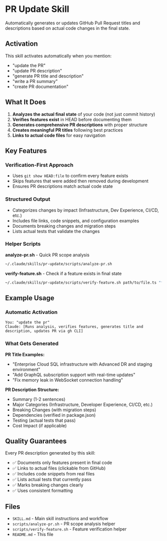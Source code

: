 # PR Update Skill

Automatically generates or updates GitHub Pull Request titles and descriptions based on actual code changes in the final state.

## Activation

This skill activates automatically when you mention:
- "update the PR"
- "update PR description"
- "generate PR title and description"
- "write a PR summary"
- "create PR documentation"

## What It Does

1. **Analyzes the actual final state** of your code (not just commit history)
2. **Verifies features exist** in HEAD before documenting them
3. **Generates comprehensive PR descriptions** with proper structure
4. **Creates meaningful PR titles** following best practices
5. **Links to actual code files** for easy navigation

## Key Features

### Verification-First Approach
- Uses `git show HEAD:file` to confirm every feature exists
- Skips features that were added then removed during development
- Ensures PR descriptions match actual code state

### Structured Output
- Categorizes changes by impact (Infrastructure, Dev Experience, CI/CD, etc.)
- Includes file links, code snippets, and configuration examples
- Documents breaking changes and migration steps
- Lists actual tests that validate the changes

### Helper Scripts

**analyze-pr.sh** - Quick PR scope analysis
```bash
~/.claude/skills/pr-update/scripts/analyze-pr.sh
```

**verify-feature.sh** - Check if a feature exists in final state
```bash
~/.claude/skills/pr-update/scripts/verify-feature.sh path/to/file.ts "feature_name"
```

## Example Usage

### Automatic Activation
```
You: "update the pr"
Claude: [Runs analysis, verifies features, generates title and description, updates PR via gh CLI]
```

### What Gets Generated

**PR Title Examples:**
- "Enterprise Cloud SQL infrastructure with Advanced DR and staging environment"
- "Add GraphQL subscription support with real-time updates"
- "Fix memory leak in WebSocket connection handling"

**PR Description Structure:**
- Summary (1-2 sentences)
- Major Categories (Infrastructure, Developer Experience, CI/CD, etc.)
- Breaking Changes (with migration steps)
- Dependencies (verified in package.json)
- Testing (actual tests that pass)
- Cost Impact (if applicable)

## Quality Guarantees

Every PR description generated by this skill:
- ✅ Documents only features present in final code
- ✅ Links to actual files (clickable from GitHub)
- ✅ Includes code snippets from real files
- ✅ Lists actual tests that currently pass
- ✅ Marks breaking changes clearly
- ✅ Uses consistent formatting

## Files

- `SKILL.md` - Main skill instructions and workflow
- `scripts/analyze-pr.sh` - PR scope analysis helper
- `scripts/verify-feature.sh` - Feature verification helper
- `README.md` - This file
